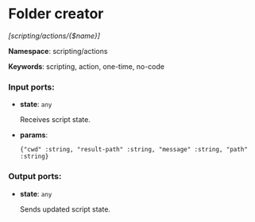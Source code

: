 # Folder creator

_[scripting/actions/{$name}]_

__Namespace__: scripting/actions

__Keywords__: scripting, action, one-time, no-code

### Input ports:

* __state__: ` any `

    Receives script state.


* __params__: 
    ```
    {"cwd" :string, "result-path" :string, "message" :string, "path" :string}
    ```

### Output ports:

* __state__: ` any `

    Sends updated script state.

